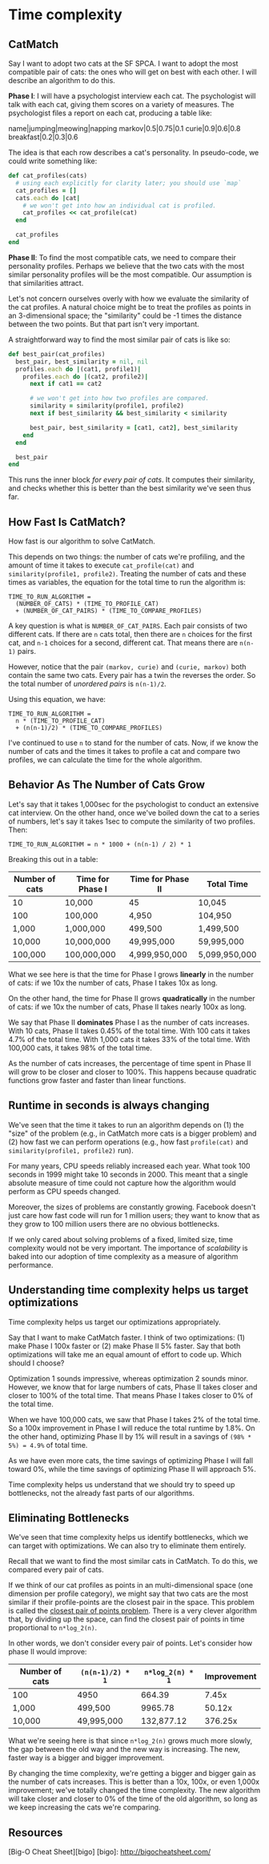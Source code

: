 # Time complexity

## CatMatch

Say I want to adopt two cats at the SF SPCA. I want to adopt the most
compatible pair of cats: the ones who will get on best with each other.
I will describe an algorithm to do this.

**Phase I**: I will have a psychologist interview each cat. The
psychologist will talk with each cat, giving them scores on a variety
of measures. The psychologist files a report on each cat, producing a
table like:

name|jumping|meowing|napping
markov|0.5|0.75|0.1
curie|0.9|0.6|0.8
breakfast|0.2|0.3|0.6

The idea is that each row describes a cat's personality. In
pseudo-code, we could write something like:

```ruby
def cat_profiles(cats)
  # using each explicitly for clarity later; you should use `map`
  cat_profiles = []
  cats.each do |cat|
    # we won't get into how an individual cat is profiled.
    cat_profiles << cat_profile(cat)
  end

  cat_profiles
end
```

**Phase II**: To find the most compatible cats, we need to compare
their personality profiles. Perhaps we believe that the two cats with
the most similar personality profiles will be the most compatible. Our
assumption is that similarities attract.

Let's not concern ourselves overly with how we evaluate the similarity
of the cat profiles. A natural choice might be to treat the profiles
as points in an 3-dimensional space; the "similarity" could be -1
times the distance between the two points. But that part isn't very
important.

A straightforward way to find the most similar pair of cats is like so:

```ruby
def best_pair(cat_profiles)
  best_pair, best_similarity = nil, nil
  profiles.each do |(cat1, profile1)|
    profiles.each do |(cat2, profile2)|
      next if cat1 == cat2

      # we won't get into how two profiles are compared.
      similarity = similarity(profile1, profile2)
      next if best_similarity && best_similarity < similarity

      best_pair, best_similarity = [cat1, cat2], best_similarity
    end
  end

  best_pair
end
```

This runs the inner block *for every pair of cats*. It computes their
similarity, and checks whether this is better than the best similarity
we've seen thus far.

## How Fast Is CatMatch?

How fast is our algorithm to solve CatMatch.

This depends on two things: the number of cats we're profiling, and
the amount of time it takes to execute `cat_profile(cat)` and
`similarity(profile1, profile2)`. Treating the number of cats and
these times as variables, the equation for the total time to run the
algorithm is:

```
TIME_TO_RUN_ALGORITHM =
  (NUMBER_OF_CATS) * (TIME_TO_PROFILE_CAT)
  + (NUMBER_OF_CAT_PAIRS) * (TIME_TO_COMPARE_PROFILES)
```

A key question is what is `NUMBER_OF_CAT_PAIRS`. Each pair consists of
two different cats. If there are `n` cats total, then there are `n`
choices for the first cat, and `n-1` choices for a second, different
cat. That means there are `n(n-1)` pairs.

However, notice that the pair `(markov, curie)` and `(curie, markov)`
both contain the same two cats. Every pair has a twin the reverses the
order. So the total number of *unordered pairs* is `n(n-1)/2`.

Using this equation, we have:

```
TIME_TO_RUN_ALGORITHM =
  n * (TIME_TO_PROFILE_CAT)
  + (n(n-1)/2) * (TIME_TO_COMPARE_PROFILES)
```

I've continued to use `n` to stand for the number of cats. Now, if we
know the number of cats and the times it takes to profile a cat and
compare two profiles, we can calculate the time for the whole
algorithm.

## Behavior As The Number of Cats Grow

Let's say that it takes 1,000sec for the psychologist to conduct an
extensive cat interview. On the other hand, once we've boiled down the
cat to a series of numbers, let's say it takes 1sec to compute the
similarity of two profiles. Then:

    TIME_TO_RUN_ALGORITHM = n * 1000 + (n(n-1) / 2) * 1

Breaking this out in a table:

Number of cats|Time for Phase I|Time for Phase II|Total Time
--------------|----------------|-----------------|----------
10            |10,000          |45               |10,045
100           |100,000         |4,950            |104,950
1,000         |1,000,000       |499,500          |1,499,500
10,000        |10,000,000      |49,995,000       |59,995,000
100,000       |100,000,000     |4,999,950,000    |5,099,950,000

What we see here is that the time for Phase I grows **linearly** in
the number of cats: if we 10x the number of cats, Phase I takes 10x as
long.

On the other hand, the time for Phase II grows **quadratically** in
the number of cats: if we 10x the number of cats, Phase II takes
nearly 100x as long.

We say that Phase II **dominates** Phase I as the number of cats
increases. With 10 cats, Phase II takes 0.45% of the total time. With
100 cats it takes 4.7% of the total time. With 1,000 cats it takes 33%
of the total time. With 100,000 cats, it takes 98% of the total time.

As the number of cats increases, the percentage of time spent in Phase
II will grow to be closer and closer to 100%. This happens because
quadratic functions grow faster and faster than linear functions.

## Runtime in seconds is always changing

We've seen that the time it takes to run an algorithm depends on (1)
the "size" of the problem (e.g., in CatMatch more cats is a bigger
problem) and (2) how fast we can perform operations (e.g., how fast
`profile(cat)` and `similarity(profile1, profile2)` run).

For many years, CPU speeds reliably increased each year. What took 100
seconds in 1999 might take 10 seconds in 2000. This meant that a
single absolute measure of time could not capture how the algorithm
would perform as CPU speeds changed.

Moreover, the sizes of problems are constantly growing. Facebook
doesn't just care how fast code will run for 1 million users; they
want to know that as they grow to 100 million users there are no
obvious bottlenecks.

If we only cared about solving problems of a fixed, limited size, time
complexity would not be very important. The importance of
*scalability* is baked into our adoption of time complexity as a
measure of algorithm performance.

## Understanding time complexity helps us target optimizations

Time complexity helps us target our optimizations appropriately.

Say that I want to make CatMatch faster. I think of two optimizations:
(1) make Phase I 100x faster or (2) make Phase II 5% faster. Say that
both optimizations will take me an equal amount of effort to code up.
Which should I choose?

Optimization 1 sounds impressive, whereas optimization 2 sounds minor.
However, we know that for large numbers of cats, Phase II takes closer
and closer to 100% of the total time. That means Phase I takes closer
to 0% of the total time.

When we have 100,000 cats, we saw that Phase I takes 2% of the total
time. So a 100x improvement in Phase I will reduce the total runtime
by 1.8%. On the other hand, optimizing Phase II by 1% will result in a
savings of `(98% * 5%) = 4.9%` of total time.

As we have even more cats, the time savings of optimizing Phase I will
fall toward 0%, while the time savings of optimizing Phase II will
approach 5%.

Time complexity helps us understand that we should try to speed up
bottlenecks, not the already fast parts of our algorithms.

## Eliminating Bottlenecks

We've seen that time complexity helps us identify bottlenecks, which
we can target with optimizations. We can also try to eliminate them
entirely.

Recall that we want to find the most similar cats in CatMatch. To do
this, we compared every pair of cats.

If we think of our cat profiles as points in an multi-dimensional
space (one dimension per profile category), we might say that two cats
are the most similar if their profile-points are the closest pair in
the space. This problem is called the [closest pair of points
problem][closest-pair]. There is a very clever algorithm that, by
dividing up the space, can find the closest pair of points in
time proportional to `n*log_2(n)`.

In other words, we don't consider every pair of points. Let's consider
how phase II would improve:

Number of cats|`(n(n-1)/2) * 1`|`n*log_2(n) * 1`|Improvement
--------------|----------------|--------------|-----------
100           |4950            |664.39        |7.45x
1,000         |499,500         |9965.78       |50.12x
10,000        |49,995,000      |132,877.12    |376.25x

What we're seeing here is that since `n*log_2(n)` grows much more
slowly, the gap between the old way and the new way is increasing. The
new, faster way is a bigger and bigger improvement.

By changing the time complexity, we're getting a bigger and bigger
gain as the number of cats increases. This is better than a 10x, 100x,
or even 1,000x improvement; we've totally changed the time complexity.
The new algorithm will take closer and closer to 0% of the time of the
old algorithm, so long as we keep increasing the cats we're comparing.

[closest-pair]: http://en.wikipedia.org/wiki/Closest_pair_of_points_problem

## Resources

[Big-O Cheat Sheet][bigo]
[bigo]: http://bigocheatsheet.com/
